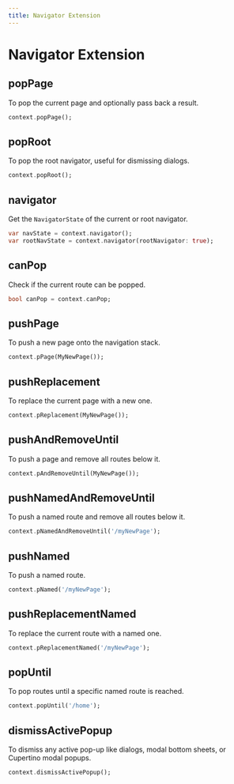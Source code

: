 ```yaml
---
title: Navigator Extension
---
```


# Navigator Extension

## popPage

To pop the current page and optionally pass back a result.

```dart
context.popPage();
```

## popRoot

To pop the root navigator, useful for dismissing dialogs.

```dart
context.popRoot();
```

## navigator

Get the `NavigatorState` of the current or root navigator.

```dart
var navState = context.navigator();
var rootNavState = context.navigator(rootNavigator: true);
```

## canPop

Check if the current route can be popped.

```dart
bool canPop = context.canPop;
```

## pushPage

To push a new page onto the navigation stack.

```dart
context.pPage(MyNewPage());
```

## pushReplacement

To replace the current page with a new one.

```dart
context.pReplacement(MyNewPage());
```

## pushAndRemoveUntil

To push a page and remove all routes below it.

```dart
context.pAndRemoveUntil(MyNewPage());
```

## pushNamedAndRemoveUntil

To push a named route and remove all routes below it.

```dart
context.pNamedAndRemoveUntil('/myNewPage');
```

## pushNamed

To push a named route.

```dart
context.pNamed('/myNewPage');
```

## pushReplacementNamed

To replace the current route with a named one.

```dart
context.pReplacementNamed('/myNewPage');
```

## popUntil

To pop routes until a specific named route is reached.

```dart
context.popUntil('/home');
```

## dismissActivePopup

To dismiss any active pop-up like dialogs, modal bottom sheets, or Cupertino modal popups.

```dart
context.dismissActivePopup();
```